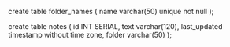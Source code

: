 <!-- created the folder table -->
create table folder_names (
    name varchar(50) unique not null
);

<!-- creates the notes table -->
create table notes (
    id INT SERIAL,
    text varchar(120),
    last_updated timestamp without time zone,
    folder varchar(50)
);
